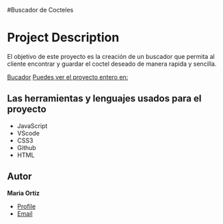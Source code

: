#Buscador de Cocteles

# Project Description

El objetivo de este proyecto es la creación de un buscador que permita al cliente encontrar y guardar el coctel deseado de manera rapida y sencilla.

[Bucador](./src/images/burcador.png)
[Puedes ver el proyecto entero en:]()

## Las herramientas y lenguajes usados para el proyecto

- JavaScript
- VScode
- CSS3
- Github
- HTML

## Autor

**Maria Ortiz**

- [Profile](https://github.com/miaor5 'Maria Ortiz')
- [Email](mailto:ortiz.maria.mero@gmail.com?subject=Hi% 'Hi!')
